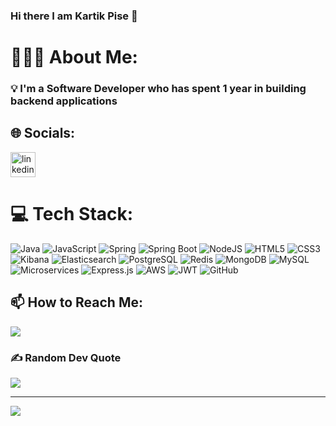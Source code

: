 ### Hi there I am Kartik Pise 👋

# 👨🏻‍💻 About Me:
### 💡  I'm a Software Developer who has spent 1 year in building backend applications

## 🌐 Socials:
<a href="https://www.linkedin.com/in/kartik-pise-436898276/"><img src='https://cdn.jsdelivr.net/npm/simple-icons@3.0.1/icons/linkedin.svg' alt='linkedin' height='40'></a>

# 💻 Tech Stack:
![Java](https://img.shields.io/badge/Java-%23ED8B00.svg?style=for-the-badge&logo=openjdk&logoColor=white) 
![JavaScript](https://img.shields.io/badge/JavaScript-%23F7DF1E.svg?style=for-the-badge&logo=javascript&logoColor=black) 
![Spring](https://img.shields.io/badge/Spring-%236DB33F.svg?style=for-the-badge&logo=spring&logoColor=white) 
![Spring Boot](https://img.shields.io/badge/Spring%20Boot-%236DB33F.svg?style=for-the-badge&logo=spring-boot&logoColor=white) 
![NodeJS](https://img.shields.io/badge/Node.js-%23339933.svg?style=for-the-badge&logo=node.js&logoColor=white) 
![HTML5](https://img.shields.io/badge/HTML5-%23E34F26.svg?style=for-the-badge&logo=html5&logoColor=white) 
![CSS3](https://img.shields.io/badge/CSS3-%231572B6.svg?style=for-the-badge&logo=css3&logoColor=white) 
![Kibana](https://img.shields.io/badge/Kibana-%23005571.svg?style=for-the-badge&logo=elasticstack&logoColor=white) 
![Elasticsearch](https://img.shields.io/badge/Elasticsearch-%23005571.svg?style=for-the-badge&logo=elasticsearch&logoColor=white) 
![PostgreSQL](https://img.shields.io/badge/PostgreSQL-%23336791.svg?style=for-the-badge&logo=postgresql&logoColor=white) 
![Redis](https://img.shields.io/badge/Redis-%23DC382D.svg?style=for-the-badge&logo=redis&logoColor=white) 
![MongoDB](https://img.shields.io/badge/MongoDB-%2347A248.svg?style=for-the-badge&logo=mongodb&logoColor=white) 
![MySQL](https://img.shields.io/badge/MySQL-%2300758F.svg?style=for-the-badge&logo=mysql&logoColor=white) 
![Microservices](https://img.shields.io/badge/Microservices-%23007ACC.svg?style=for-the-badge&logo=microgenetics&logoColor=white) 
![Express.js](https://img.shields.io/badge/Express.js-%23404d59.svg?style=for-the-badge&logo=express&logoColor=%2361DAFB) 
![AWS](https://img.shields.io/badge/AWS-%23FF9900.svg?style=for-the-badge&logo=amazon-aws&logoColor=white) 
![JWT](https://img.shields.io/badge/JWT-%23000000.svg?style=for-the-badge&logo=JSON%20web%20tokens&logoColor=white) 
![GitHub](https://img.shields.io/badge/GitHub-%23121011.svg?style=for-the-badge&logo=github&logoColor=white) 

## 📫 How to Reach Me:
<a href="mailto:kartikpise111@gmail.com"><img src="https://img.shields.io/badge/Gmail-D14836?style=for-the-badge&logo=gmail&logoColor=white"></a>

### ✍️ Random Dev Quote
![](https://quotes-github-readme.vercel.app/api?type=horizontal&theme=radical)

---
[![](https://visitcount.itsvg.in/api?id=kartikpise&icon=0&color=8)](https://visitcount.itsvg.in)

<!-- Proudly created with GPRM ( https://gprm.itsvg.in ) -->
